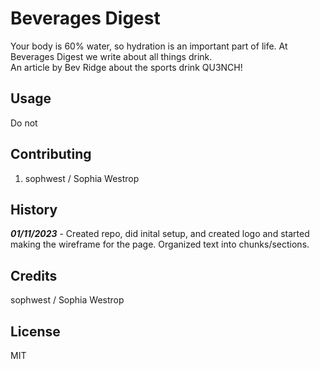 # Beverages Digest
Your body is 60% water, so hydration is an important part of life. At Beverages Digest we write about all things drink.  
An article by Bev Ridge about the sports drink QU3NCH!

## Usage

Do not 

## Contributing

1. sophwest / Sophia Westrop

## History

***01/11/2023*** - Created repo, did inital setup, and created logo and started making the wireframe for the page. Organized text into chunks/sections.

## Credits

sophwest / Sophia Westrop  

## License

MIT
